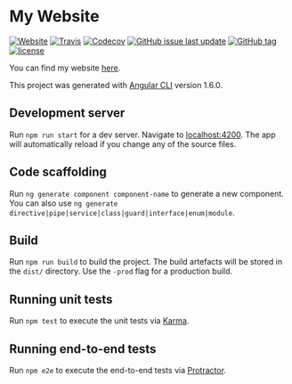 # My Website

[![Website](https://img.shields.io/website-up-down-green-red/http/svendittelli.github.io.svg)](https://svendittelli.github.io/)
[![Travis](https://img.shields.io/travis/SVendittelli/personal-website-ui.svg)](https://travis-ci.org/SVendittelli/personal-website-ui)
[![Codecov](https://img.shields.io/codecov/c/github/SVendittelli/personal-website-ui.svg)](https://codecov.io/gh/SVendittelli/personal-website-ui)
[![GitHub issue last update](https://img.shields.io/github/last-commit/SVendittelli/personal-website-ui.svg)](https://github.com/SVendittelli/personal-website-ui)
[![GitHub tag](https://img.shields.io/github/tag/SVendittelli/personal-website-ui.svg)](https://github.com/SVendittelli/personal-website-ui/releases)
[![license](https://img.shields.io/github/license/SVendittelli/personal-website-ui.svg)](https://github.com/SVendittelli/personal-website-ui/blob/master/LICENSE)

You can find my website [here](https://svendittelli.github.io/).

This project was generated with [Angular CLI](https://github.com/angular/angular-cli) version 1.6.0.

## Development server

Run `npm run start` for a dev server. Navigate to [localhost:4200](http://localhost:4200/). The app will automatically reload if you change any of the source files.

## Code scaffolding

Run `ng generate component component-name` to generate a new component. You can also use `ng generate directive|pipe|service|class|guard|interface|enum|module`.

## Build

Run `npm run build` to build the project. The build artefacts will be stored in the `dist/` directory. Use the `-prod` flag for a production build.

## Running unit tests

Run `npm test` to execute the unit tests via [Karma](https://karma-runner.github.io).

## Running end-to-end tests

Run `npm e2e` to execute the end-to-end tests via [Protractor](http://www.protractortest.org/).
